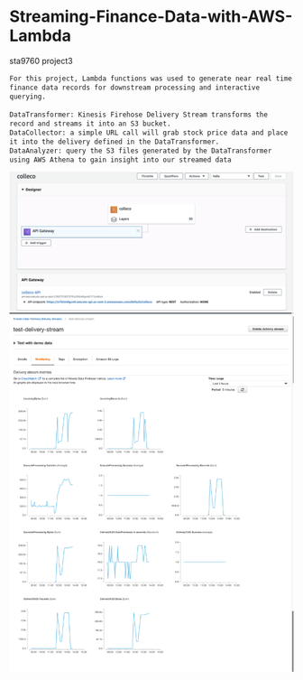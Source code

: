 # Streaming-Finance-Data-with-AWS-Lambda
sta9760 project3

```
For this project, Lambda functions was used to generate near real time finance data records for downstream processing and interactive querying. 

DataTransformer: Kinesis Firehose Delivery Stream transforms the record and streams it into an S3 bucket.
DataCollector: a simple URL call will grab stock price data and place it into the delivery defined in the DataTransformer. 
DataAnalyzer: query the S3 files generated by the DataTransformer using AWS Athena to gain insight into our streamed data

```
![](/pic/2.png)
![](/pic/1.png)
